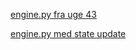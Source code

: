 [engine.py fra uge 43](https://gist.github.com/xorandor/08f19dd7fc2b559fe3b95bdbab98bc65)

[engine.py med state update](https://gist.github.com/xorandor/1e654d9615c268255e1ca9f3b1d07ad2)
